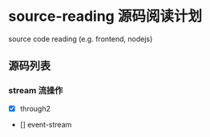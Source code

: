 # source-reading 源码阅读计划
source code reading (e.g. frontend, nodejs)
## 源码列表
### stream 流操作
- [x] through2
- [] event-stream
